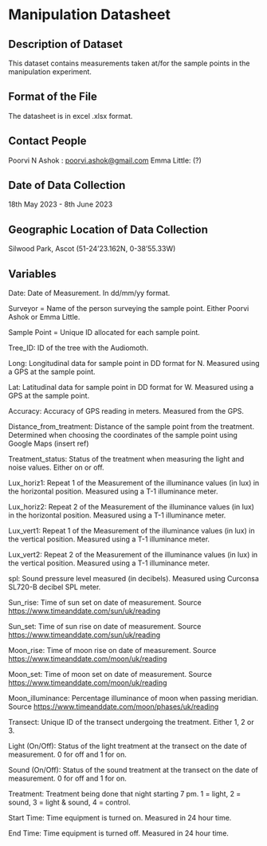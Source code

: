 # Manipulation Datasheet 

## Description of Dataset
This dataset contains measurements taken at/for the sample points in the manipulation experiment. 

## Format of the File
The datasheet is in excel .xlsx format.

## Contact People
Poorvi N Ashok : poorvi.ashok@gmail.com
Emma Little: (?)

## Date of Data Collection
18th May 2023  - 8th June 2023

## Geographic Location of Data Collection
Silwood Park, Ascot (51-24’23.162N, 0-38’55.33W)

## Variables 
Date: Date of Measurement. In dd/mm/yy format.

Surveyor  = Name of the person surveying the sample point. Either Poorvi Ashok or Emma Little.

Sample Point = Unique ID allocated for each sample point.

Tree_ID: ID of the tree with the Audiomoth.

Long: Longitudinal data for sample point in DD format for N. Measured using a GPS at the sample point.

Lat: Latitudinal data for sample point in DD format for W. Measured using a GPS at the sample point.

Accuracy: Accuracy of GPS reading in meters. Measured from the GPS.

Distance_from_treatment: Distance of the sample point from the treatment. Determined when choosing the coordinates of the sample point using Google Maps (insert ref)

Treatment_status: Status of the treatment when measuring the light and noise values. Either on or off. 

Lux_horiz1: Repeat 1 of the Measurement of the illuminance values (in lux) in the horizontal position. Measured using a T-1 illuminance meter.

Lux_horiz2: Repeat 2 of the Measurement of the illuminance values (in lux) in the horizontal position. Measured using a T-1 illuminance meter.

Lux_vert1: Repeat 1 of the Measurement of the illuminance values (in lux) in the vertical position. Measured using a T-1 illuminance meter.

Lux_vert2: Repeat 2 of the Measurement of the illuminance values (in lux) in the vertical position. Measured using a T-1 illuminance meter.

spl: Sound pressure level measured (in decibels). Measured using Curconsa ‎SL720-B decibel SPL meter. 

Sun_rise: Time of sun set on date of measurement. Source https://www.timeanddate.com/sun/uk/reading

Sun_set: Time of sun rise on date of measurement. Source https://www.timeanddate.com/sun/uk/reading

Moon_rise: Time of moon rise on date of measurement. Source https://www.timeanddate.com/moon/uk/reading

Moon_set: Time of moon set on date of measurement. Source https://www.timeanddate.com/moon/uk/reading

Moon_illuminance: Percentage illuminance of moon when passing meridian. Source https://www.timeanddate.com/moon/phases/uk/reading

Transect: Unique ID of the transect undergoing the treatment. Either 1, 2 or 3. 

Light (On/Off): Status of the light treatment at the transect on the date of measurement. 0 for off and 1 for on. 

Sound (On/Off): Status of the sound treatment at the transect on the date of measurement. 0 for off and 1 for on.

Treatment: Treatment being done that night starting 7 pm. 1 = light, 2 = sound, 3 = light & sound, 4 = control.

Start Time: Time equipment is turned on. Measured in 24 hour time.

End Time: Time equipment is turned off. Measured in 24 hour time.

